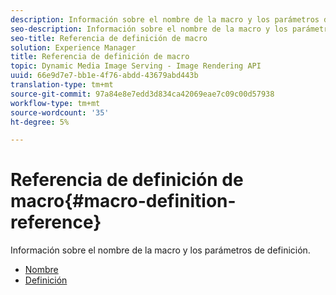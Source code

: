 ```yaml
---
description: Información sobre el nombre de la macro y los parámetros de definición.
seo-description: Información sobre el nombre de la macro y los parámetros de definición.
seo-title: Referencia de definición de macro
solution: Experience Manager
title: Referencia de definición de macro
topic: Dynamic Media Image Serving - Image Rendering API
uuid: 66e9d7e7-bb1e-4f76-abdd-43679abd443b
translation-type: tm+mt
source-git-commit: 97a84e8e7edd3d834ca42069eae7c09c00d57938
workflow-type: tm+mt
source-wordcount: '35'
ht-degree: 5%

---
```



# Referencia de definición de macro{#macro-definition-reference}

Información sobre el nombre de la macro y los parámetros de definición.

* [Nombre](r-name-macro.md)
* [Definición](r-definition-macro.md)

